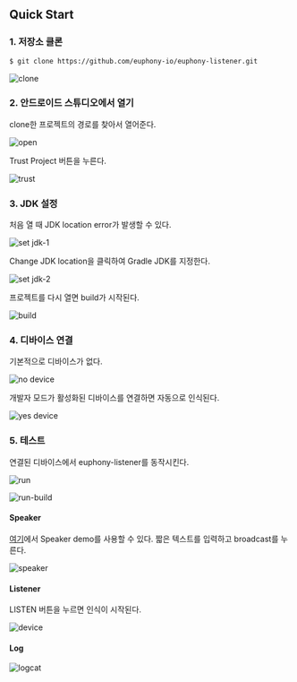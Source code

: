 ## Quick Start


### 1. 저장소 클론

```bash
$ git clone https://github.com/euphony-io/euphony-listener.git
```

![clone](https://user-images.githubusercontent.com/47289893/128968369-e30bfc36-3c57-418d-b3b2-b8976436493b.png)


### 2. 안드로이드 스튜디오에서 열기

clone한 프로젝트의 경로를 찾아서 열어준다.

![open](https://user-images.githubusercontent.com/47289893/128968509-21778091-1c48-432d-8c68-856d89c59a07.png)

Trust Project 버튼을 누른다.

![trust](https://user-images.githubusercontent.com/47289893/128968544-78756386-1740-43e7-9f27-78f9322307f8.png)


### 3. JDK 설정

처음 열 때 JDK location error가 발생할 수 있다.

![set jdk-1](https://user-images.githubusercontent.com/47289893/128968605-e73af820-0ae7-4e8c-997a-1c1cdbef7129.png)

Change JDK location을 클릭하여 Gradle JDK를 지정한다.

![set jdk-2](https://user-images.githubusercontent.com/47289893/128968614-0988ac95-1672-411d-8e9e-336503be69cd.png)

프로젝트를 다시 열면 build가 시작된다.

![build](https://user-images.githubusercontent.com/47289893/128968741-00b1cd80-a9f7-4481-bd1a-ff388141080f.png)



### 4. 디바이스 연결

기본적으로 디바이스가 없다.

![no device](https://user-images.githubusercontent.com/47289893/128968845-d0868890-cb57-4721-a956-857b871e7393.png)

개발자 모드가 활성화된 디바이스를 연결하면 자동으로 인식된다.

![yes device](https://user-images.githubusercontent.com/47289893/128968864-35b7ae72-6fb8-4bb2-8706-1ec2257faf73.png)



### 5. 테스트

연결된 디바이스에서 euphony-listener를 동작시킨다.

![run](https://user-images.githubusercontent.com/47289893/128968893-cca8c520-4dcc-41e7-9e04-9d4849143176.png)

![run-build](https://user-images.githubusercontent.com/47289893/128969518-043e50ae-aa45-4d0a-b145-9e7d1176353c.png)

#### Speaker
[여기](https://dev.jbear.co/euphony/)에서 Speaker demo를 사용할 수 있다. 짧은 텍스트를 입력하고 broadcast를 누른다.

![speaker](https://user-images.githubusercontent.com/47289893/128968935-b4cd781a-5de0-42cf-a01a-ec87a47f77b6.png)


#### Listener

LISTEN 버튼을 누르면 인식이 시작된다.

![device](https://user-images.githubusercontent.com/47289893/128969127-1b7847ec-43c7-42cb-8b6b-a6602f51db7f.png)

#### Log

![logcat](https://user-images.githubusercontent.com/47289893/128969052-3b70b562-f4ce-4ba6-98e5-d9be4096ab76.png)

